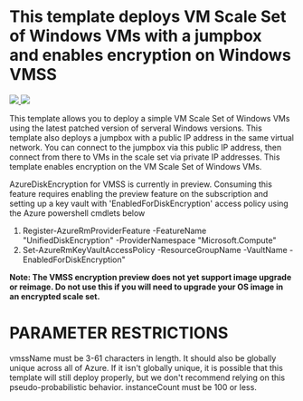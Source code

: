 # This template deploys VM Scale Set of Windows VMs with a jumpbox and enables encryption on Windows VMSS

<a href="https://portal.azure.com/#create/Microsoft.Template/uri/https%3A%2F%2Fraw.githubusercontent.com%2FAzure%2Fazure-quickstart-templates%2Fmaster%2F201-encrypt-vmss-windows-jumpbox%2Fazuredeploy.json" target="_blank">
    <img src="http://azuredeploy.net/deploybutton.png"/>
</a>
<a href="http://armviz.io/#/?load=https%3A%2F%2Fraw.githubusercontent.com%2FAzure%2Fazure-quickstart-templates%2Fmaster%2F201-encrypt-vmss-windows-jumpbox%2Fazuredeploy.json" target="_blank">
    <img src="http://armviz.io/visualizebutton.png"/>
</a>

This template allows you to deploy a simple VM Scale Set of Windows VMs using the latest patched version of serveral Windows versions. This template also deploys a jumpbox with a public IP address in the same virtual network. You can connect to the jumpbox via this public IP address, then connect from there to VMs in the scale set via private IP addresses.
This template enables encryption on the VM Scale Set of Windows VMs.

AzureDiskEncryption for VMSS is currently in preview. Consuming this feature requires enabling the preview feature on the subscription and setting up a key vault with 'EnabledForDiskEncryption' access policy using the Azure powershell cmdlets below 
1. Register-AzureRmProviderFeature -FeatureName "UnifiedDiskEncryption" -ProviderNamespace "Microsoft.Compute"
2. Set-AzureRmKeyVaultAccessPolicy -ResourceGroupName <rgName> -VaultName <vaultName> -EnabledForDiskEncryption"

__Note: The VMSS encryption preview does not yet support image upgrade or reimage. Do not use this if you will need to upgrade your OS image in an encrypted scale set.__

PARAMETER RESTRICTIONS
======================

vmssName must be 3-61 characters in length. It should also be globally unique across all of Azure. If it isn't globally unique, it is possible that this template will still deploy properly, but we don't recommend relying on this pseudo-probabilistic behavior.
instanceCount must be 100 or less.
